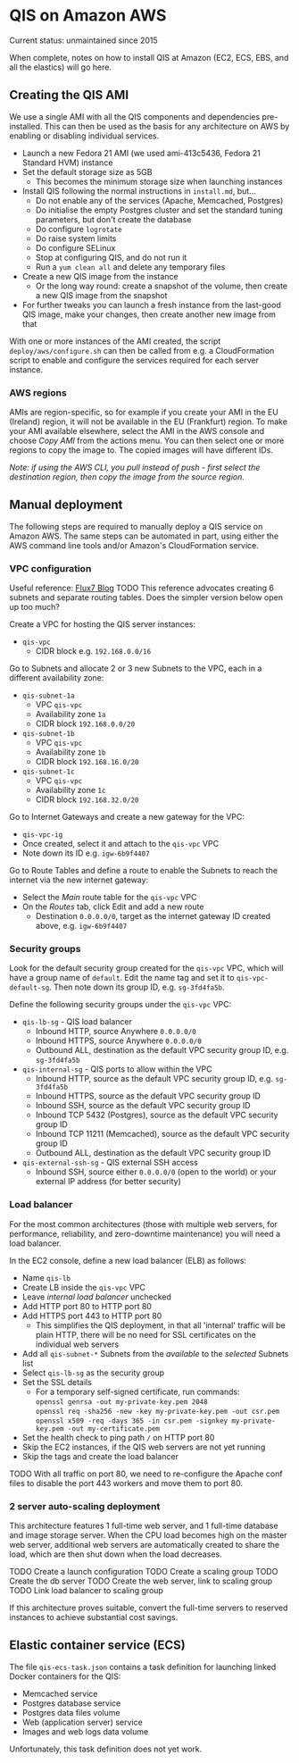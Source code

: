 # QIS on Amazon AWS

Current status: unmaintained since 2015

When complete, notes on how to install QIS at Amazon (EC2, ECS, EBS, and all
the elastics) will go here.

## Creating the QIS AMI

We use a single AMI with all the QIS components and dependencies pre-installed.
This can then be used as the basis for any architecture on AWS by enabling or
disabling individual services.

* Launch a new Fedora 21 AMI (we used ami-413c5436, Fedora 21 Standard HVM) instance
* Set the default storage size as 5GB
	* This becomes the minimum storage size when launching instances
* Install QIS following the normal instructions in `install.md`, but...
	* Do not enable any of the services (Apache, Memcached, Postgres)
	* Do initialise the empty Postgres cluster and set the standard tuning
	  parameters, but don't create the database
	* Do configure `logrotate`
	* Do raise system limits
	* Do configure SELinux
	* Stop at configuring QIS, and do not run it
	* Run a `yum clean all` and delete any temporary files
* Create a new QIS image from the instance
	* Or the long way round: create a snapshot of the volume, then create
	  a new QIS image from the snapshot
* For further tweaks you can launch a fresh instance from the last-good QIS
  image, make your changes, then create another new image from that

With one or more instances of the AMI created, the script `deploy/aws/configure.sh`
can then be called from e.g. a CloudFormation script to enable and configure the
services required for each server instance.

### AWS regions

AMIs are region-specific, so for example if you create your AMI in the EU (Ireland)
region, it will not be available in the EU (Frankfurt) region. To make your AMI
available elsewhere, select the AMI in the AWS console and choose *Copy AMI* from
the actions menu. You can then select one or more regions to copy the image to.
The copied images will have different IDs.

*Note: if using the AWS CLI, you pull instead of push - first select the
destination region, then copy the image from the source region.*

## Manual deployment

The following steps are required to manually deploy a QIS service on Amazon AWS.
The same steps can be automated in part, using either the AWS command line tools
and/or Amazon's CloudFormation service.

### VPC configuration

Useful reference: [Flux7 Blog](http://blog.flux7.com/blogs/aws/vpc-best-configuration-practices)
TODO This reference advocates creating 6 subnets and separate routing tables.
Does the simpler version below open up too much?

Create a VPC for hosting the QIS server instances:

* `qis-vpc`
	* CIDR block e.g. `192.168.0.0/16`

Go to Subnets and allocate 2 or 3 new Subnets to the VPC,
each in a different availability zone:

* `qis-subnet-1a`
	* VPC `qis-vpc`
	* Availability zone `1a`
	* CIDR block `192.168.0.0/20`
* `qis-subnet-1b`
	* VPC `qis-vpc`
	* Availability zone `1b`
	* CIDR block `192.168.16.0/20`
* `qis-subnet-1c`
	* VPC `qis-vpc`
	* Availability zone `1c`
	* CIDR block `192.168.32.0/20`

Go to Internet Gateways and create a new gateway for the VPC:

* `qis-vpc-ig` 
* Once created, select it and attach to the `qis-vpc` VPC
* Note down its ID e.g. `igw-6b9f4407`

Go to Route Tables and define a route to enable the Subnets to reach the internet
via the new internet gateway:

* Select the *Main* route table for the `qis-vpc` VPC
* On the *Routes* tab, click Edit and add a new route
	* Destination `0.0.0.0/0`, target as the internet gateway ID created above,
	  e.g. `igw-6b9f4407`

### Security groups

Look for the default security group created for the `qis-vpc` VPC, which will
have a group name of `default`. Edit the name tag and set it to `qis-vpc-default-sg`.
Then note down its group ID, e.g. `sg-3fd4fa5b`.

Define the following security groups under the `qis-vpc` VPC:

* `qis-lb-sg` - QIS load balancer
	* Inbound HTTP, source Anywhere `0.0.0.0/0`
	* Inbound HTTPS, source Anywhere `0.0.0.0/0`
	* Outbound ALL, destination as the default VPC security group ID,
	  e.g. `sg-3fd4fa5b`
* `qis-internal-sg` - QIS ports to allow within the VPC
	* Inbound HTTP, source as the default VPC security group ID,
	  e.g. `sg-3fd4fa5b`
	* Inbound HTTPS, source as the default VPC security group ID
	* Inbound SSH, source as the default VPC security group ID
	* Inbound TCP 5432 (Postgres), source as the default VPC security group ID
	* Inbound TCP 11211 (Memcached), source as the default VPC security group ID
	* Outbound ALL, destination as the default VPC security group ID
* `qis-external-ssh-sg` - QIS external SSH access
	* Inbound SSH, source either `0.0.0.0/0` (open to the world) or
	  your external IP address (for better security)

### Load balancer

For the most common architectures (those with multiple web servers, for performance,
reliability, and zero-downtime maintenance) you will need a load balancer.

In the EC2 console, define a new load balancer (ELB) as follows:

* Name `qis-lb`
* Create LB inside the `qis-vpc` VPC
* Leave *internal load balancer* unchecked
* Add HTTP port 80 to HTTP port 80
* Add HTTPS port 443 to HTTP port 80
	* This simplifies the QIS deployment, in that all 'internal' traffic will
	  be plain HTTP, there will be no need for SSL certificates on the individual
	  web servers
* Add all `qis-subnet-*` Subnets from the *available* to the *selected* Subnets list
* Select `qis-lb-sg` as the security group
* Set the SSL details
	* For a temporary self-signed certificate, run commands:  
	  `openssl genrsa -out my-private-key.pem 2048`  
	  `openssl req -sha256 -new -key my-private-key.pem -out csr.pem`  
	  `openssl x509 -req -days 365 -in csr.pem -signkey my-private-key.pem -out my-certificate.pem`
* Set the health check to ping path `/` on HTTP port 80
* Skip the EC2 instances, if the QIS web servers are not yet running
* Skip the tags and create the load balancer

TODO With all traffic on port 80, we need to re-configure the Apache conf files
to disable the port 443 workers and move them to port 80.

### 2 server auto-scaling deployment

This architecture features 1 full-time web server, and 1 full-time database
and image storage server. When the CPU load becomes high on the master web
server, additional web servers are automatically created to share the load,
which are then shut down when the load decreases.

TODO Create a launch configuration
TODO Create a scaling group
TODO Create the db server
TODO Create the web server, link to scaling group
TODO Link load balancer to scaling group

If this architecture proves suitable, convert the full-time servers to
reserved instances to achieve substantial cost savings.

## Elastic container service (ECS)

The file `qis-ecs-task.json` contains a task definition for launching linked
Docker containers for the QIS:

* Memcached service
* Postgres database service
* Postgres data files volume
* Web (application server) service
* Images and web logs data volume

Unfortunately, this task definition does not yet work.

